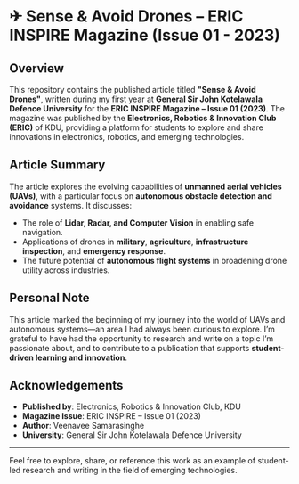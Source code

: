 
# ✈ Sense & Avoid Drones – ERIC INSPIRE Magazine (Issue 01 - 2023)

## Overview

This repository contains the published article titled **"Sense & Avoid Drones"**, written during my first year at **General Sir John Kotelawala Defence University** for the **ERIC INSPIRE Magazine – Issue 01 (2023)**. The magazine was published by the **Electronics, Robotics & Innovation Club (ERIC)** of KDU, providing a platform for students to explore and share innovations in electronics, robotics, and emerging technologies.

## Article Summary

The article explores the evolving capabilities of **unmanned aerial vehicles (UAVs)**, with a particular focus on **autonomous obstacle detection and avoidance** systems. It discusses:

- The role of **Lidar, Radar, and Computer Vision** in enabling safe navigation.
- Applications of drones in **military**, **agriculture**, **infrastructure inspection**, and **emergency response**.
- The future potential of **autonomous flight systems** in broadening drone utility across industries.

## Personal Note

This article marked the beginning of my journey into the world of UAVs and autonomous systems—an area I had always been curious to explore. I’m grateful to have had the opportunity to research and write on a topic I’m passionate about, and to contribute to a publication that supports **student-driven learning and innovation**.

## Acknowledgements

- **Published by**: Electronics, Robotics & Innovation Club, KDU  
- **Magazine Issue**: ERIC INSPIRE – Issue 01 (2023)  
- **Author**: Veenavee Samarasinghe  
- **University**: General Sir John Kotelawala Defence University

---

Feel free to explore, share, or reference this work as an example of student-led research and writing in the field of emerging technologies.

